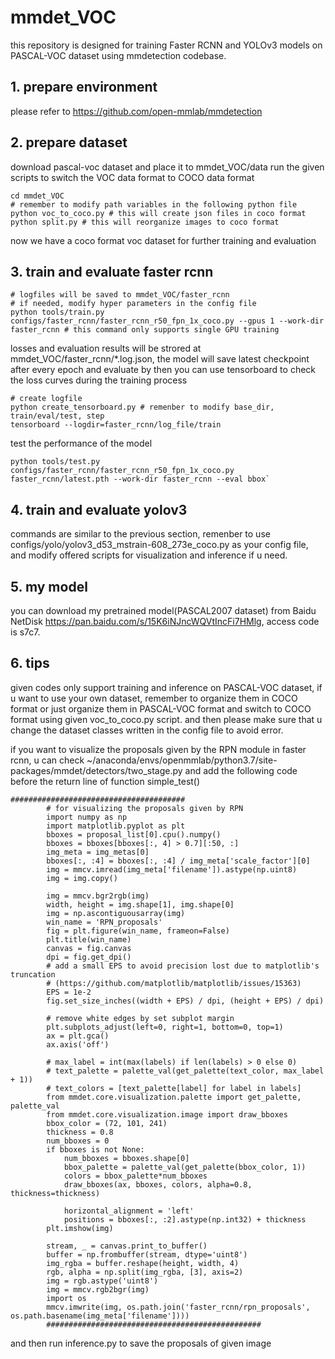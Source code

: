 # mmdet_VOC
this repository is designed for training Faster RCNN and YOLOv3 models on PASCAL-VOC dataset using mmdetection codebase.
## 1. prepare environment
please refer to https://github.com/open-mmlab/mmdetection

## 2. prepare dataset
download pascal-voc dataset and place it to mmdet_VOC/data
run the given scripts to switch the VOC data format to COCO data format
```
cd mmdet_VOC
# remember to modify path variables in the following python file
python voc_to_coco.py # this will create json files in coco format
python split.py # this will reorganize images to coco format
```
now we have a coco format voc dataset for further training and evaluation

## 3. train and evaluate faster rcnn
```
# logfiles will be saved to mmdet_VOC/faster_rcnn
# if needed, modify hyper parameters in the config file
python tools/train.py configs/faster_rcnn/faster_rcnn_r50_fpn_1x_coco.py --gpus 1 --work-dir faster_rcnn # this command only supports single GPU training
```
losses and evaluation results will be strored at mmdet_VOC/faster_rcnn/\*.log.json, the model will save latest checkpoint after every epoch and evaluate by then
you can use tensorboard to check the loss curves during the training process
```
# create logfile
python create_tensorboard.py # remenber to modify base_dir, train/eval/test, step
tensorboard --logdir=faster_rcnn/log_file/train
```
test the performance of the model
```
python tools/test.py configs/faster_rcnn/faster_rcnn_r50_fpn_1x_coco.py faster_rcnn/latest.pth --work-dir faster_rcnn --eval bbox`
```
## 4. train and evaluate yolov3
commands are similar to the previous section, remenber to use configs/yolo/yolov3_d53_mstrain-608_273e_coco.py as your config file, and modify offered scripts for visualization and inference if u need.

## 5. my model
you can download my pretrained model(PASCAL2007 dataset) from Baidu NetDisk https://pan.baidu.com/s/15K6iNJncWQVtIncFi7HMlg, access code is s7c7.

## 6. tips
given codes only support training and inference on PASCAL-VOC dataset, if u want to use your own dataset, remember to organize them in COCO format or just organize them in PASCAL-VOC format and switch to COCO format using given voc_to_coco.py script. and then please make sure that u change the dataset classes written in the config file to avoid error.

if you want to visualize the proposals given by the RPN module in faster rcnn, u can check ~/anaconda/envs/openmmlab/python3.7/site-packages/mmdet/detectors/two_stage.py and add the following code before the return line of function simple_test()
```
#######################################
        # for visualizing the proposals given by RPN
        import numpy as np
        import matplotlib.pyplot as plt
        bboxes = proposal_list[0].cpu().numpy()
        bboxes = bboxes[bboxes[:, 4] > 0.7][:50, :]
        img_meta = img_metas[0]
        bboxes[:, :4] = bboxes[:, :4] / img_meta['scale_factor'][0]
        img = mmcv.imread(img_meta['filename']).astype(np.uint8)
        img = img.copy()
        
        img = mmcv.bgr2rgb(img)
        width, height = img.shape[1], img.shape[0]
        img = np.ascontiguousarray(img)
        win_name = 'RPN_proposals'
        fig = plt.figure(win_name, frameon=False)
        plt.title(win_name)
        canvas = fig.canvas
        dpi = fig.get_dpi()
        # add a small EPS to avoid precision lost due to matplotlib's truncation
        # (https://github.com/matplotlib/matplotlib/issues/15363)
        EPS = 1e-2
        fig.set_size_inches((width + EPS) / dpi, (height + EPS) / dpi)

        # remove white edges by set subplot margin
        plt.subplots_adjust(left=0, right=1, bottom=0, top=1)
        ax = plt.gca()
        ax.axis('off')

        # max_label = int(max(labels) if len(labels) > 0 else 0)
        # text_palette = palette_val(get_palette(text_color, max_label + 1))
        # text_colors = [text_palette[label] for label in labels]
        from mmdet.core.visualization.palette import get_palette, palette_val
        from mmdet.core.visualization.image import draw_bboxes
        bbox_color = (72, 101, 241)
        thickness = 0.8
        num_bboxes = 0
        if bboxes is not None:
            num_bboxes = bboxes.shape[0]
            bbox_palette = palette_val(get_palette(bbox_color, 1))
            colors = bbox_palette*num_bboxes
            draw_bboxes(ax, bboxes, colors, alpha=0.8, thickness=thickness)

            horizontal_alignment = 'left'
            positions = bboxes[:, :2].astype(np.int32) + thickness
        plt.imshow(img)

        stream, _ = canvas.print_to_buffer()
        buffer = np.frombuffer(stream, dtype='uint8')
        img_rgba = buffer.reshape(height, width, 4)
        rgb, alpha = np.split(img_rgba, [3], axis=2)
        img = rgb.astype('uint8')
        img = mmcv.rgb2bgr(img)
        import os
        mmcv.imwrite(img, os.path.join('faster_rcnn/rpn_proposals', os.path.basename(img_meta['filename'])))
        ################################################
```
and then run inference.py to save the proposals of given image
